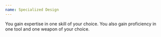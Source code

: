 ```yaml
---
name: Specialized Design
---
```

You gain expertise in one skill of your choice. You also gain proficiency in one tool and one weapon of your choice.
